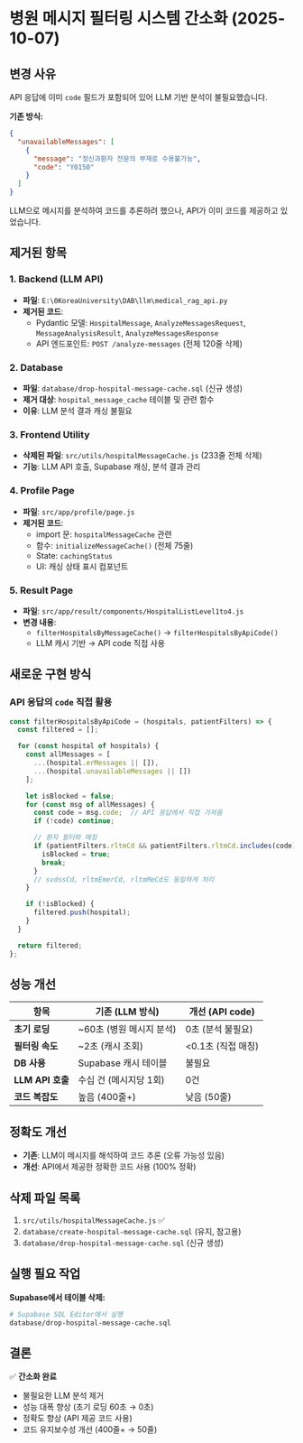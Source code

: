 # 병원 메시지 필터링 시스템 간소화 (2025-10-07)

## 변경 사유

API 응답에 이미 `code` 필드가 포함되어 있어 LLM 기반 분석이 불필요했습니다.

**기존 방식:**
```json
{
  "unavailableMessages": [
    {
      "message": "정신과환자 전문의 부재로 수용불가능",
      "code": "Y0150"
    }
  ]
}
```

LLM으로 메시지를 분석하여 코드를 추론하려 했으나, API가 이미 코드를 제공하고 있었습니다.

## 제거된 항목

### 1. Backend (LLM API)
- **파일**: `E:\0KoreaUniversity\DAB\llm\medical_rag_api.py`
- **제거된 코드**:
  - Pydantic 모델: `HospitalMessage`, `AnalyzeMessagesRequest`, `MessageAnalysisResult`, `AnalyzeMessagesResponse`
  - API 엔드포인트: `POST /analyze-messages` (전체 120줄 삭제)

### 2. Database
- **파일**: `database/drop-hospital-message-cache.sql` (신규 생성)
- **제거 대상**: `hospital_message_cache` 테이블 및 관련 함수
- **이유**: LLM 분석 결과 캐싱 불필요

### 3. Frontend Utility
- **삭제된 파일**: `src/utils/hospitalMessageCache.js` (233줄 전체 삭제)
- **기능**: LLM API 호출, Supabase 캐싱, 분석 결과 관리

### 4. Profile Page
- **파일**: `src/app/profile/page.js`
- **제거된 코드**:
  - import 문: `hospitalMessageCache` 관련
  - 함수: `initializeMessageCache()` (전체 75줄)
  - State: `cachingStatus`
  - UI: 캐싱 상태 표시 컴포넌트

### 5. Result Page
- **파일**: `src/app/result/components/HospitalListLevel1to4.js`
- **변경 내용**:
  - `filterHospitalsByMessageCache()` → `filterHospitalsByApiCode()`
  - LLM 캐시 기반 → API code 직접 사용

## 새로운 구현 방식

### API 응답의 `code` 직접 활용
```javascript
const filterHospitalsByApiCode = (hospitals, patientFilters) => {
  const filtered = [];

  for (const hospital of hospitals) {
    const allMessages = [
      ...(hospital.erMessages || []),
      ...(hospital.unavailableMessages || [])
    ];

    let isBlocked = false;
    for (const msg of allMessages) {
      const code = msg.code;  // API 응답에서 직접 가져옴
      if (!code) continue;

      // 환자 필터와 매칭
      if (patientFilters.rltmCd && patientFilters.rltmCd.includes(code)) {
        isBlocked = true;
        break;
      }
      // svdssCd, rltmEmerCd, rltmMeCd도 동일하게 처리
    }

    if (!isBlocked) {
      filtered.push(hospital);
    }
  }

  return filtered;
};
```

## 성능 개선

| 항목 | 기존 (LLM 방식) | 개선 (API code) |
|------|----------------|----------------|
| **초기 로딩** | ~60초 (병원 메시지 분석) | 0초 (분석 불필요) |
| **필터링 속도** | ~2초 (캐시 조회) | <0.1초 (직접 매칭) |
| **DB 사용** | Supabase 캐시 테이블 | 불필요 |
| **LLM API 호출** | 수십 건 (메시지당 1회) | 0건 |
| **코드 복잡도** | 높음 (400줄+) | 낮음 (50줄) |

## 정확도 개선

- **기존**: LLM이 메시지를 해석하여 코드 추론 (오류 가능성 있음)
- **개선**: API에서 제공한 정확한 코드 사용 (100% 정확)

## 삭제 파일 목록

1. `src/utils/hospitalMessageCache.js` ✅
2. `database/create-hospital-message-cache.sql` (유지, 참고용)
3. `database/drop-hospital-message-cache.sql` (신규 생성)

## 실행 필요 작업

**Supabase에서 테이블 삭제:**
```bash
# Supabase SQL Editor에서 실행
database/drop-hospital-message-cache.sql
```

## 결론

✅ **간소화 완료**
- 불필요한 LLM 분석 제거
- 성능 대폭 향상 (초기 로딩 60초 → 0초)
- 정확도 향상 (API 제공 코드 사용)
- 코드 유지보수성 개선 (400줄+ → 50줄)
